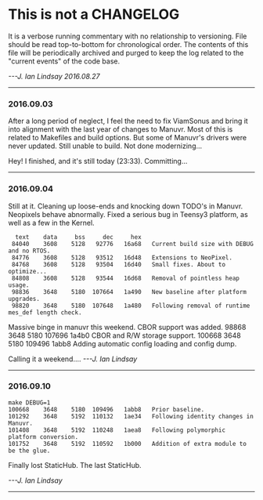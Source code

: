 # This is not a CHANGELOG
It is a verbose running commentary with no relationship to versioning.
File should be read top-to-bottom for chronological order.
The contents of this file will be periodically archived and purged to keep the log related to the "current events" of the code base.

_---J. Ian Lindsay 2016.08.27_

------

### 2016.09.03

After a long period of neglect, I feel the need to fix ViamSonus and bring it into
alignment with the last year of changes to Manuvr. Most of this is related to Makefiles
and build options. But some of Manuvr's drivers were never updated.
Still unable to build. Not done modernizing...

Hey! I finished, and it's still today (23:33).
Committing...

------

### 2016.09.04
Still at it. Cleaning up loose-ends and knocking down TODO's in Manuvr.
Neopixels behave abnormally. Fixed a serious bug in Teensy3 platform, as well
  as a few in the Kernel.

      text    data     bss     dec     hex
     84040    3608    5128   92776   16a68   Current build size with DEBUG and no RTOS.
     84776    3608    5128   93512   16d48   Extensions to NeoPixel.
     84768    3608    5128   93504   16d40   Small fixes. About to optimize...
     84808    3608    5128   93544   16d68   Removal of pointless heap usage.
     98836    3648    5180  107664   1a490   New baseline after platform upgrades.
     98820    3648    5180  107648   1a480   Following removal of runtime mes_def length check.

Massive binge in manuvr this weekend. CBOR support was added.
     98868    3648    5180  107696   1a4b0   CBOR and R/W storage support.
    100668    3648    5180  109496   1abb8   Adding automatic config loading and config dump.

Calling it a weekend....
_---J. Ian Lindsay_


------

### 2016.09.10
    make DEBUG=1
    100668    3648    5180  109496   1abb8   Prior baseline.
    101292    3648    5192  110132   1ae34   Following identity changes in Manuvr.
    101408    3648    5192  110248   1aea8   Following polymorphic platform conversion.
    101752    3648    5192  110592   1b000   Addition of extra module to be the glue.

Finally lost StaticHub. The last StaticHub.

_---J. Ian Lindsay_

------
